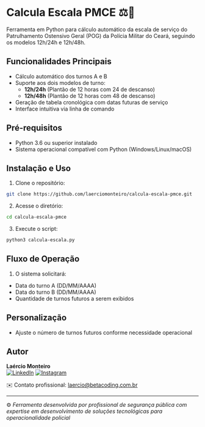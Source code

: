 # Calcula Escala PMCE ⚖️📅

Ferramenta em Python para cálculo automático da escala de serviço do Patrulhamento Ostensivo Geral (POG) da Polícia Militar do Ceará, seguindo os modelos 12h/24h e 12h/48h.

## Funcionalidades Principais
- Cálculo automático dos turnos A e B
- Suporte aos dois modelos de turno:
  - **12h/24h** (Plantão de 12 horas com 24 de descanso)
  - **12h/48h** (Plantão de 12 horas com 48 de descanso)
- Geração de tabela cronológica com datas futuras de serviço
- Interface intuitiva via linha de comando

## Pré-requisitos
- Python 3.6 ou superior instalado
- Sistema operacional compatível com Python (Windows/Linux/macOS)

## Instalação e Uso
1. Clone o repositório:
```bash
git clone https://github.com/laerciomonteiro/calcula-escala-pmce.git
```
2. Acesse o diretório:
```bash
cd calcula-escala-pmce
```
3. Execute o script:
```bash
python3 calcula-escala.py
```

## Fluxo de Operação
1. O sistema solicitará:
- Data do turno A (DD/MM/AAAA)
- Data do turno B (DD/MM/AAAA)
- Quantidade de turnos futuros a serem exibidos

## Personalização
- Ajuste o número de turnos futuros conforme necessidade operacional

## Autor
**Laércio Monteiro**  
[![LinkedIn](https://img.shields.io/badge/LinkedIn-0077B5?style=flat&logo=linkedin)](https://www.linkedin.com/in/laercio-monteiro)
[![Instagram](https://img.shields.io/badge/Instagram-E4405F?style=flat&logo=instagram)](https://instagram.com/laercio.monteiro_)

✉️ Contato profissional: laercio@betacoding.com.br

---

⚙️ *Ferramenta desenvolvida por profissional de segurança pública com expertise em desenvolvimento de soluções tecnológicas para operacionalidade policial*
